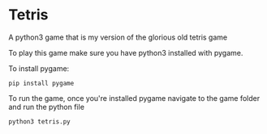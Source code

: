 # Tetris
A python3 game that is my version of the glorious old tetris game

To play this game make sure you have python3 installed with pygame.

To install pygame:
```
pip install pygame
```

To run the game, once you're installed pygame navigate to the game folder and run the python file

```
python3 tetris.py
```
